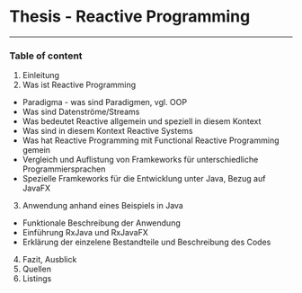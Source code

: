 # Thesis - Reactive Programming
---
### Table of content
1. Einleitung
2. Was ist Reactive Programming
  * Paradigma - was sind Paradigmen, vgl. OOP
  * Was sind Datenströme/Streams
  * Was bedeutet Reactive allgemein und speziell in diesem Kontext
  * Was sind in diesem Kontext Reactive Systems
  * Was hat Reactive Programming mit Functional Reactive Programming gemein
  * Vergleich und Auflistung von Framkeworks für unterschiedliche Programmiersprachen
  * Spezielle Framkeworks für die Entwicklung unter Java, Bezug auf JavaFX
3. Anwendung anhand eines Beispiels in Java
  * Funktionale Beschreibung der Anwendung
  * Einführung RxJava und RxJavaFX
  * Erklärung der einzelene Bestandteile und Beschreibung des Codes
4. Fazit, Ausblick
5. Quellen
6. Listings
